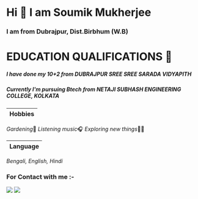 # Hi 👋 I am Soumik Mukherjee 

### I am from Dubrajpur, Dist.Birbhum (W.B)

# EDUCATION QUALIFICATIONS 📖

##### I have done my 10+2 from DUBRAJPUR SREE SREE SARADA VIDYAPITH

##### Currently I'm pursuing Btech from NETAJI SUBHASH ENGINEERING COLLEGE, KOLKATA

| Hobbies |
| ---|
*Gardening*🎍
*Listening music*🎧
*Exploring new things*👀👀

| Language |
|----|
*Bengali, English, Hindi*

### For Contact with me :-

[<img src="https://img.icons8.com/color/48/000000/gmail-new.png"/>](mukherjeesoumik700@gmail.com)
[<img src="https://img.icons8.com/color/50/000000/linkedin.png"/>](https://www.linkedin.com/in/soumik-mukherjee-329a63220)
